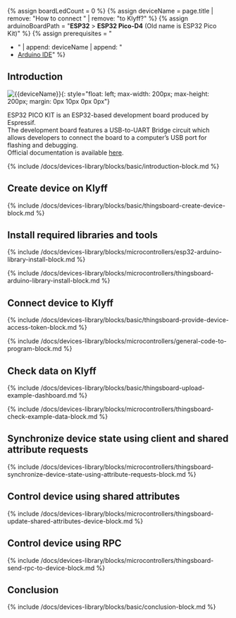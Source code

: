 
{% assign boardLedCount = 0 %}
{% assign deviceName = page.title | remove: "How to connect " | remove: "to Klyff?" %}
{% assign arduinoBoardPath = "**ESP32** > **ESP32 Pico-D4** (Old name is ESP32 Pico Kit)" %}
{% assign prerequisites = "
- " | append: deviceName | append: "
- [Arduino IDE](https://www.arduino.cc/en/software)"
 %}

## Introduction

![{{deviceName}}](/images/devices-library/{{page.deviceImageFileName}}){: style="float: left; max-width: 200px; max-height: 200px; margin: 0px 10px 0px 0px"}

ESP32 PICO KIT is an ESP32-based development board produced by Espressif.  
The development board features a USB-to-UART Bridge circuit which allows developers to connect the board to a computer’s USB port for flashing and debugging.  
Official documentation is available [here](https://docs.espressif.com/projects/esp-idf/en/latest/esp32/hw-reference/esp32/get-started-pico-kit-1.html).

{% include /docs/devices-library/blocks/basic/introduction-block.md %}

## Create device on Klyff

{% include /docs/devices-library/blocks/basic/thingsboard-create-device-block.md %}

## Install required libraries and tools

{% include /docs/devices-library/blocks/microcontrollers/esp32-arduino-library-install-block.md %}

{% include /docs/devices-library/blocks/microcontrollers/thingsboard-arduino-library-install-block.md %}

## Connect device to Klyff 

{% include /docs/devices-library/blocks/basic/thingsboard-provide-device-access-token-block.md %}

{% include /docs/devices-library/blocks/microcontrollers/general-code-to-program-block.md %}

## Check data on Klyff

{% include /docs/devices-library/blocks/basic/thingsboard-upload-example-dashboard.md %}

{% include /docs/devices-library/blocks/microcontrollers/thingsboard-check-example-data-block.md %}

## Synchronize device state using client and shared attribute requests

{% include /docs/devices-library/blocks/microcontrollers/thingsboard-synchronize-device-state-using-attribute-requests-block.md %}

## Control device using shared attributes

{% include /docs/devices-library/blocks/microcontrollers/thingsboard-update-shared-attributes-device-block.md %}

## Control device using RPC

{% include /docs/devices-library/blocks/microcontrollers/thingsboard-send-rpc-to-device-block.md %}

## Conclusion
{% include /docs/devices-library/blocks/basic/conclusion-block.md %}
